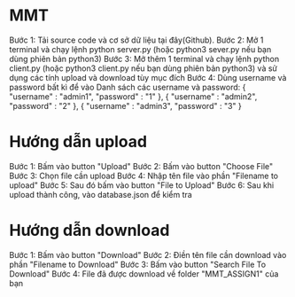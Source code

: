 # MMT
Bước 1: Tải source code và cơ sở dữ liệu tại đây(Github).
Bước 2: Mở 1 terminal và chạy lệnh python server.py (hoặc python3 sever.py nếu bạn dùng phiên bản python3)
Bước 3: Mở thêm 1 terminal và chạy lệnh python client.py (hoặc python3 client.py nếu bạn dùng phiên bản python3) và sử dụng các tính upload và download tùy mục đích
Bước 4: Dùng username và password bất kì để vào 
Danh sách các username và password:
   {
        "username" : "admin1",
        "password" : "1"
   },
   {
        "username" : "admin2",
        "password" : "2"
    },
    {
        "username" : "admin3",
        "password" : "3"
    }

# Hướng dẫn upload
Bước 1: Bấm vào button "Upload"
Bước 2: Bấm vào button "Choose File"
Bước 3: Chọn file cần upload
Bước 4: Nhập tên file vào phần "Filename to upload"
Bước 5: Sau đó bấm vào button "File to Upload"
Bước 6: Sau khi upload thành công, vào database.json để kiểm tra

# Hướng dẫn download
Bước 1: Bấm vào button "Download"
Bước 2: Điền tên file cần download vào phần "Filename to Download"
Bước 3: Bấm vào button "Search File To Download"
Bước 4: File đã được download về folder "MMT_ASSIGN1" của bạn